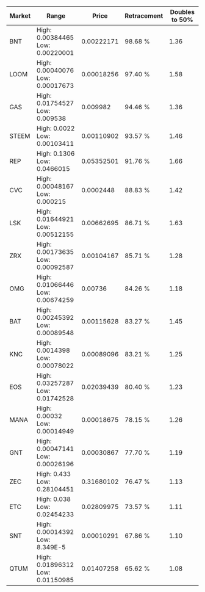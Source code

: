 | Market | Range | Price| Retracement | Doubles to 50% |
| --- | --- | --- | --- | --- |
| BNT | High: 0.00384465<br />Low: 0.00220001 | 0.00222171 | 98.68 % | 1.36 |
| LOOM | High: 0.00040076<br />Low: 0.00017673 | 0.00018256 | 97.40 % | 1.58 |
| GAS | High: 0.01754527<br />Low: 0.009538 | 0.009982 | 94.46 % | 1.36 |
| STEEM | High: 0.0022<br />Low: 0.00103411 | 0.00110902 | 93.57 % | 1.46 |
| REP | High: 0.1306<br />Low: 0.0466015 | 0.05352501 | 91.76 % | 1.66 |
| CVC | High: 0.00048167<br />Low: 0.000215 | 0.0002448 | 88.83 % | 1.42 |
| LSK | High: 0.01644921<br />Low: 0.00512155 | 0.00662695 | 86.71 % | 1.63 |
| ZRX | High: 0.00173635<br />Low: 0.00092587 | 0.00104167 | 85.71 % | 1.28 |
| OMG | High: 0.01066446<br />Low: 0.00674259 | 0.00736 | 84.26 % | 1.18 |
| BAT | High: 0.00245392<br />Low: 0.00089548 | 0.00115628 | 83.27 % | 1.45 |
| KNC | High: 0.0014398<br />Low: 0.00078022 | 0.00089096 | 83.21 % | 1.25 |
| EOS | High: 0.03257287<br />Low: 0.01742528 | 0.02039439 | 80.40 % | 1.23 |
| MANA | High: 0.00032<br />Low: 0.00014949 | 0.00018675 | 78.15 % | 1.26 |
| GNT | High: 0.00047141<br />Low: 0.00026196 | 0.00030867 | 77.70 % | 1.19 |
| ZEC | High: 0.433<br />Low: 0.28104451 | 0.31680102 | 76.47 % | 1.13 |
| ETC | High: 0.038<br />Low: 0.02454233 | 0.02809975 | 73.57 % | 1.11 |
| SNT | High: 0.00014392<br />Low: 8.349E-5 | 0.00010291 | 67.86 % | 1.10 |
| QTUM | High: 0.01896312<br />Low: 0.01150985 | 0.01407258 | 65.62 % | 1.08 |
